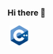 ### Hi there 👋

<!--
**EinWahrerAtze/EinWahrerAtze** is a ✨ _special_ ✨ repository because its `README.md` (this file) appears on your GitHub profile.

Here are some ideas to get you started:

- 🔭 I’m currently working on ...
- 🌱 I’m currently learning ...
- 👯 I’m looking to collaborate on ...
- 🤔 I’m looking for help with ...
- 💬 Ask me about ...
- 📫 How to reach me: ...
- 😄 Pronouns: ...
- ⚡ Fun fact: ...
-->
<img src="https://komarev.com/ghpvc/?username=EinWahrerAtze&style=flat-square&color=blue" alt=""/>
<img src="https://github.com/devicons/devicon/blob/master/icons/cplusplus/cplusplus-original.svg" alt="" width="40" height="40"/>
